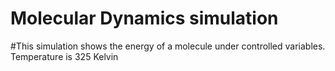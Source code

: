 # Molecular Dynamics simulation
#This simulation shows the energy of a molecule under controlled variables. Temperature is 325 Kelvin
